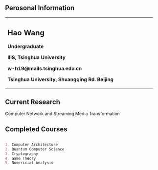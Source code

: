 ## Perosonal Information

<table border="0">
  <tr>
    <td width="75%">
      <h2>Hao Wang</h2>
      <p><b>Undergraduate</b></p>
      <p><b>IIIS, Tsinghua University</b></p>
      <p><b>w-h19@mails.tsinghua.edu.cn</b></p>
      <p><b>Tsinghua University, Shuangqing Rd. Beijing</b></p>
    </td>
  </tr>
</table>

## Current Research

Computer Network and Streaming Media Transformation

## Completed Courses

```markdown

1. Computer Architecture
2. Quantum Computer Science
3. Cryptography
4. Game Theory
5. Numericial Analysis

```
